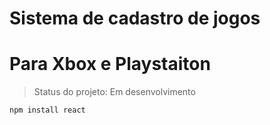 <h1>Sistema de cadastro de jogos</h1>

# Para Xbox e Playstaiton


>Status do projeto: Em desenvolvimento

```
npm install react
```
